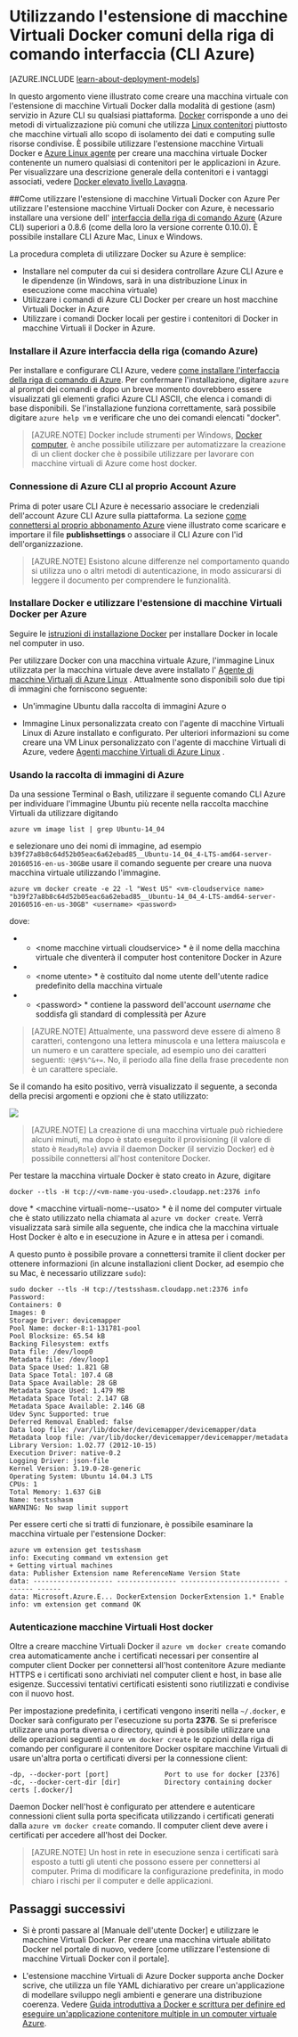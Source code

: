 <properties
    pageTitle="Utilizzando l'estensione di macchine Virtuali Docker per Linux su Azure"
    description="Descrizione Docker e le estensioni macchine virtuali di Azure e viene illustrato come creare a livello di programmazione macchine virtuali in Azure host docker dalla riga di comando Usa CLI Azure."
    services="virtual-machines-linux"
    documentationCenter=""
    authors="squillace"
    manager="timlt"
    editor="tysonn"
    tags="azure-service-management"/>

<tags
    ms.service="virtual-machines-linux"
    ms.devlang="multiple"
    ms.topic="article"
    ms.tgt_pltfrm="vm-linux"
    ms.workload="infrastructure-services"
    ms.date="08/29/2016"
    ms.author="rasquill"/>

# <a name="using-the-docker-vm-extension-from-the-azure-command-line-interface-azure-cli"></a>Utilizzando l'estensione di macchine Virtuali Docker comuni della riga di comando interfaccia (CLI Azure)

[AZURE.INCLUDE [learn-about-deployment-models](../../includes/learn-about-deployment-models-classic-include.md)]



In questo argomento viene illustrato come creare una macchina virtuale con l'estensione di macchine Virtuali Docker dalla modalità di gestione (asm) servizio in Azure CLI su qualsiasi piattaforma. [Docker](https://www.docker.com/) corrisponde a uno dei metodi di virtualizzazione più comuni che utilizza [Linux contenitori](http://en.wikipedia.org/wiki/LXC) piuttosto che macchine virtuali allo scopo di isolamento dei dati e computing sulle risorse condivise. È possibile utilizzare l'estensione macchine Virtuali Docker e [Azure Linux agente](virtual-machines-linux-agent-user-guide.md) per creare una macchina virtuale Docker contenente un numero qualsiasi di contenitori per le applicazioni in Azure. Per visualizzare una descrizione generale della contenitori e i vantaggi associati, vedere [Docker elevato livello Lavagna](http://channel9.msdn.com/Blogs/Regular-IT-Guy/Docker-High-Level-Whiteboard).


##<a name="how-to-use-the-docker-vm-extension-with-azure"></a>Come utilizzare l'estensione di macchine Virtuali Docker con Azure
Per utilizzare l'estensione macchine Virtuali Docker con Azure, è necessario installare una versione dell' [interfaccia della riga di comando Azure](https://github.com/Azure/azure-sdk-tools-xplat) (Azure CLI) superiori a 0.8.6 (come della loro la versione corrente 0.10.0). È possibile installare CLI Azure Mac, Linux e Windows.


La procedura completa di utilizzare Docker su Azure è semplice:

+ Installare nel computer da cui si desidera controllare Azure CLI Azure e le dipendenze (in Windows, sarà in una distribuzione Linux in esecuzione come macchina virtuale)
+ Utilizzare i comandi di Azure CLI Docker per creare un host macchine Virtuali Docker in Azure
+ Utilizzare i comandi Docker locali per gestire i contenitori di Docker in macchine Virtuali il Docker in Azure.


### <a name="install-the-azure-command-line-interface-azure-cli"></a>Installare il Azure interfaccia della riga (comando Azure)

Per installare e configurare CLI Azure, vedere [come installare l'interfaccia della riga di comando di Azure](../xplat-cli-install.md). Per confermare l'installazione, digitare `azure` al prompt dei comandi e dopo un breve momento dovrebbero essere visualizzati gli elementi grafici Azure CLI ASCII, che elenca i comandi di base disponibili. Se l'installazione funziona correttamente, sarà possibile digitare `azure help vm` e verificare che uno dei comandi elencati "docker".

> [AZURE.NOTE] Docker include strumenti per Windows, [Docker computer](https://docs.docker.com/installation/windows/), è anche possibile utilizzare per automatizzare la creazione di un client docker che è possibile utilizzare per lavorare con macchine virtuali di Azure come host docker.

### <a name="connect-the-azure-cli-to-to-your-azure-account"></a>Connessione di Azure CLI al proprio Account Azure
Prima di poter usare CLI Azure è necessario associare le credenziali dell'account Azure CLI Azure sulla piattaforma. La sezione [come connettersi al proprio abbonamento Azure](../xplat-cli-connect.md) viene illustrato come scaricare e importare il file **publishsettings** o associare il CLI Azure con l'id dell'organizzazione.

> [AZURE.NOTE] Esistono alcune differenze nel comportamento quando si utilizza uno o altri metodi di autenticazione, in modo assicurarsi di leggere il documento per comprendere le funzionalità.

### <a name="install-docker-and-use-the-docker-vm-extension-for-azure"></a>Installare Docker e utilizzare l'estensione di macchine Virtuali Docker per Azure
Seguire le [istruzioni di installazione Docker](https://docs.docker.com/installation/#installation) per installare Docker in locale nel computer in uso.

Per utilizzare Docker con una macchina virtuale Azure, l'immagine Linux utilizzata per la macchina virtuale deve avere installato l' [Agente di macchine Virtuali di Azure Linux](virtual-machines-linux-agent-user-guide.md) . Attualmente sono disponibili solo due tipi di immagini che forniscono seguente:

+ Un'immagine Ubuntu dalla raccolta di immagini Azure o

+ Immagine Linux personalizzata creato con l'agente di macchine Virtuali Linux di Azure installato e configurato. Per ulteriori informazioni su come creare una VM Linux personalizzato con l'agente di macchine Virtuali di Azure, vedere [Agenti macchine Virtuali di Azure Linux](virtual-machines-linux-agent-user-guide.md) .

### <a name="using-the-azure-image-gallery"></a>Usando la raccolta di immagini di Azure

Da una sessione Terminal o Bash, utilizzare il seguente comando CLI Azure per individuare l'immagine Ubuntu più recente nella raccolta macchine Virtuali da utilizzare digitando

`azure vm image list | grep Ubuntu-14_04`

e selezionare uno dei nomi di immagine, ad esempio `b39f27a8b8c64d52b05eac6a62ebad85__Ubuntu-14_04_4-LTS-amd64-server-20160516-en-us-30GB`e usare il comando seguente per creare una nuova macchina virtuale utilizzando l'immagine.

```
azure vm docker create -e 22 -l "West US" <vm-cloudservice name> "b39f27a8b8c64d52b05eac6a62ebad85__Ubuntu-14_04_4-LTS-amd64-server-20160516-en-us-30GB" <username> <password>
```

dove:

+ * &lt;nome macchine virtuali cloudservice&gt; * è il nome della macchina virtuale che diventerà il computer host contenitore Docker in Azure

+  * &lt;nome utente&gt; * è costituito dal nome utente dell'utente radice predefinito della macchina virtuale

+ * &lt;password&gt; * contiene la password dell'account *username* che soddisfa gli standard di complessità per Azure

> [AZURE.NOTE] Attualmente, una password deve essere di almeno 8 caratteri, contengono una lettera minuscola e una lettera maiuscola e un numero e un carattere speciale, ad esempio uno dei caratteri seguenti: `!@#$%^&+=`. No, il periodo alla fine della frase precedente non è un carattere speciale.

Se il comando ha esito positivo, verrà visualizzato il seguente, a seconda della precisi argomenti e opzioni che è stato utilizzato:

![](./media/virtual-machines-linux-classic-cli-use-docker/dockercreateresults.png)

> [AZURE.NOTE] La creazione di una macchina virtuale può richiedere alcuni minuti, ma dopo è stato eseguito il provisioning (il valore di stato è `ReadyRole`) avvia il daemon Docker (il servizio Docker) ed è possibile connettersi all'host contenitore Docker.

Per testare la macchina virtuale Docker è stato creato in Azure, digitare

`docker --tls -H tcp://<vm-name-you-used>.cloudapp.net:2376 info`

dove * &lt;macchine virtuali-nome--usato&gt; * è il nome del computer virtuale che è stato utilizzato nella chiamata al `azure vm docker create`. Verrà visualizzata sarà simile alla seguente, che indica che la macchina virtuale Host Docker è alto e in esecuzione in Azure e in attesa per i comandi. 

A questo punto è possibile provare a connettersi tramite il client docker per ottenere informazioni (in alcune installazioni client Docker, ad esempio che su Mac, è necessario utilizzare `sudo`):

    sudo docker --tls -H tcp://testsshasm.cloudapp.net:2376 info
    Password:
    Containers: 0
    Images: 0
    Storage Driver: devicemapper
    Pool Name: docker-8:1-131781-pool
    Pool Blocksize: 65.54 kB
    Backing Filesystem: extfs
    Data file: /dev/loop0
    Metadata file: /dev/loop1
    Data Space Used: 1.821 GB
    Data Space Total: 107.4 GB
    Data Space Available: 28 GB
    Metadata Space Used: 1.479 MB
    Metadata Space Total: 2.147 GB
    Metadata Space Available: 2.146 GB
    Udev Sync Supported: true
    Deferred Removal Enabled: false
    Data loop file: /var/lib/docker/devicemapper/devicemapper/data
    Metadata loop file: /var/lib/docker/devicemapper/devicemapper/metadata
    Library Version: 1.02.77 (2012-10-15)
    Execution Driver: native-0.2
    Logging Driver: json-file
    Kernel Version: 3.19.0-28-generic
    Operating System: Ubuntu 14.04.3 LTS
    CPUs: 1
    Total Memory: 1.637 GiB
    Name: testsshasm
    WARNING: No swap limit support

Per essere certi che si tratti di funzionare, è possibile esaminare la macchina virtuale per l'estensione Docker:

    azure vm extension get testsshasm
    info: Executing command vm extension get
    + Getting virtual machines
    data: Publisher Extension name ReferenceName Version State
    data: -------------------- --------------- ------------------------- ------- ------
    data: Microsoft.Azure.E... DockerExtension DockerExtension 1.* Enable
    info: vm extension get command OK

### <a name="docker-host-vm-authentication"></a>Autenticazione macchine Virtuali Host docker

Oltre a creare macchine Virtuali Docker il `azure vm docker create` comando crea automaticamente anche i certificati necessari per consentire al computer client Docker per connettersi all'host contenitore Azure mediante HTTPS e i certificati sono archiviati nel computer client e host, in base alle esigenze. Successivi tentativi certificati esistenti sono riutilizzati e condivise con il nuovo host.

Per impostazione predefinita, i certificati vengono inseriti nella `~/.docker`, e Docker sarà configurato per l'esecuzione su porta **2376**. Se si preferisce utilizzare una porta diversa o directory, quindi è possibile utilizzare una delle operazioni seguenti `azure vm docker create` le opzioni della riga di comando per configurare il contenitore Docker ospitare macchine Virtuali di usare un'altra porta o certificati diversi per la connessione client:

```
-dp, --docker-port [port]              Port to use for docker [2376]
-dc, --docker-cert-dir [dir]           Directory containing docker certs [.docker/]
```

Daemon Docker nell'host è configurato per attendere e autenticare connessioni client sulla porta specificata utilizzando i certificati generati dalla `azure vm docker create` comando. Il computer client deve avere i certificati per accedere all'host dei Docker.

> [AZURE.NOTE] Un host in rete in esecuzione senza i certificati sarà esposto a tutti gli utenti che possono essere per connettersi al computer. Prima di modificare la configurazione predefinita, in modo chiaro i rischi per il computer e delle applicazioni.

## <a name="next-steps"></a>Passaggi successivi

* Si è pronti passare al [Manuale dell'utente Docker] e utilizzare le macchine Virtuali Docker. Per creare una macchina virtuale abilitato Docker nel portale di nuovo, vedere [come utilizzare l'estensione di macchine Virtuali Docker con il portale].

* L'estensione macchine Virtuali di Azure Docker supporta anche Docker scrive, che utilizza un file YAML dichiarativo per creare un'applicazione di modellare sviluppo negli ambienti e generare una distribuzione coerenza. Vedere [Guida introduttiva a Docker e scrittura per definire ed eseguire un'applicazione contenitore multiple in un computer virtuale Azure].  

<!--Anchors-->
[Subheading 1]: #subheading-1
[Subheading 2]: #subheading-2
[Subheading 3]: #subheading-3
[Next steps]: #next-steps

[How to use the Docker VM Extension with Azure]: #How-to-use-the-Docker-VM-Extension-with-Azure
[Virtual Machine Extensions for Linux and Windows]: #Virtual-Machine-Extensions-For-Linux-and-Windows
[Container and Container Management Resources for Azure]: #Container-and-Container-Management-Resources-for-Azure



<!--Link references-->
[Link 1 to another azure.microsoft.com documentation topic]: virtual-machines-windows-hero-tutorial.md
[Link 2 to another azure.microsoft.com documentation topic]: ../web-sites-custom-domain-name.md
[Link 3 to another azure.microsoft.com documentation topic]: ../storage-whatis-account.md
[Come usare l'estensione di macchine Virtuali Docker con il portale]: http://azure.microsoft.com/documentation/articles/virtual-machines-docker-with-portal/

[Guida dell'utente docker]: https://docs.docker.com/userguide/
 
[Guida introduttiva a Docker e scrittura per definire ed eseguire un'applicazione contenitore multiple in un computer virtuale Azure]:virtual-machines-linux-docker-compose-quickstart.md